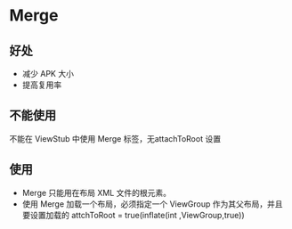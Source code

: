 # Merge
## 好处
- 减少 APK 大小
- 提高复用率
	
## 不能使用  
不能在 ViewStub 中使用 Merge 标签，无attachToRoot 设置  

## 使用
- Merge 只能用在布局 XML 文件的根元素。
- 使用 Merge 加载一个布局，必须指定一个 ViewGroup 作为其父布局，并且要设置加载的 attchToRoot = true(inflate(int ,ViewGroup,true))